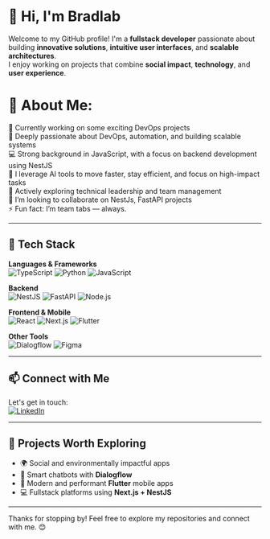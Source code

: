 # 👋 Hi, I'm Bradlab

Welcome to my GitHub profile! I'm a **fullstack developer** passionate about building **innovative solutions**, **intuitive user interfaces**, and **scalable architectures**.  
I enjoy working on projects that combine **social impact**, **technology**, and **user experience**.

# 💫 About Me:

🔭 Currently working on some exciting DevOps projects
<br>🌱 Deeply passionate about DevOps, automation, and building scalable systems
<br>💻 Strong background in JavaScript, with a focus on backend development using NestJS
<br>🤖 I leverage AI tools to move faster, stay efficient, and focus on high-impact tasks
<br>👥 Actively exploring technical leadership and team management
<br>👯 I’m looking to collaborate on NestJs, FastAPI projects
<br>⚡ Fun fact: I’m team tabs — always.

---

## 🔧 Tech Stack

**Languages & Frameworks**  
![TypeScript](https://img.shields.io/badge/TypeScript-3178C6?style=for-the-badge&logo=typescript&logoColor=white)
![Python](https://img.shields.io/badge/Python-3670A0?style=for-the-badge&logo=python&logoColor=white)
![JavaScript](https://img.shields.io/badge/JavaScript-F7DF1E?style=for-the-badge&logo=javascript&logoColor=black)

**Backend**  
![NestJS](https://img.shields.io/badge/NestJS-E0234E?style=for-the-badge&logo=nestjs&logoColor=white)
![FastAPI](https://img.shields.io/badge/FastAPI-009688?style=for-the-badge&logo=fastapi&logoColor=white)
![Node.js](https://img.shields.io/badge/Node.js-339933?style=for-the-badge&logo=node.js&logoColor=white)

**Frontend & Mobile**  
![React](https://img.shields.io/badge/React-20232A?style=for-the-badge&logo=react&logoColor=61DAFB)
![Next.js](https://img.shields.io/badge/Next.js-000000?style=for-the-badge&logo=nextdotjs&logoColor=white)
![Flutter](https://img.shields.io/badge/Flutter-02569B?style=for-the-badge&logo=flutter&logoColor=white)

**Other Tools**  
![Dialogflow](https://img.shields.io/badge/Dialogflow-FF9800?style=for-the-badge&logo=dialogflow&logoColor=white)
![Figma](https://img.shields.io/badge/Figma-F24E1E?style=for-the-badge&logo=figma&logoColor=white)

---

## 📫 Connect with Me

Let's get in touch:  
[![LinkedIn](https://img.shields.io/badge/LinkedIn-0A66C2?style=for-the-badge&logo=linkedin&logoColor=white)](https://www.linkedin.com/in/brad-software-engineer)

---

## 🚀 Projects Worth Exploring

- 🌍 Social and environmentally impactful apps  
- 🤖 Smart chatbots with **Dialogflow**  
- 📱 Modern and performant **Flutter** mobile apps  
- 💻 Fullstack platforms using **Next.js + NestJS**

---

Thanks for stopping by! Feel free to explore my repositories and connect with me. 😊
